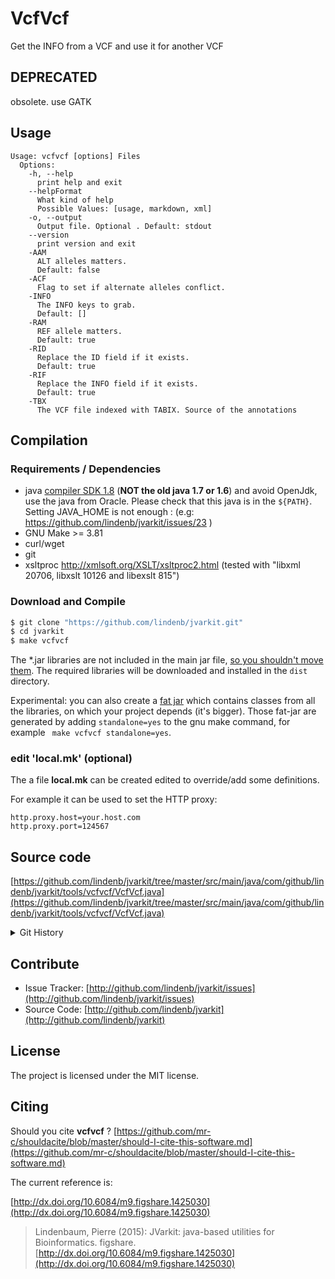 # VcfVcf

Get the INFO from a VCF and use it for another VCF


## DEPRECATED

obsolete. use GATK

## Usage

```
Usage: vcfvcf [options] Files
  Options:
    -h, --help
      print help and exit
    --helpFormat
      What kind of help
      Possible Values: [usage, markdown, xml]
    -o, --output
      Output file. Optional . Default: stdout
    --version
      print version and exit
    -AAM
      ALT alleles matters.
      Default: false
    -ACF
      Flag to set if alternate alleles conflict.
    -INFO
      The INFO keys to grab.
      Default: []
    -RAM
      REF allele matters.
      Default: true
    -RID
      Replace the ID field if it exists.
      Default: true
    -RIF
      Replace the INFO field if it exists.
      Default: true
    -TBX
      The VCF file indexed with TABIX. Source of the annotations

```

## Compilation

### Requirements / Dependencies

* java [compiler SDK 1.8](http://www.oracle.com/technetwork/java/index.html) (**NOT the old java 1.7 or 1.6**) and avoid OpenJdk, use the java from Oracle. Please check that this java is in the `${PATH}`. Setting JAVA_HOME is not enough : (e.g: https://github.com/lindenb/jvarkit/issues/23 )
* GNU Make >= 3.81
* curl/wget
* git
* xsltproc http://xmlsoft.org/XSLT/xsltproc2.html (tested with "libxml 20706, libxslt 10126 and libexslt 815")


### Download and Compile

```bash
$ git clone "https://github.com/lindenb/jvarkit.git"
$ cd jvarkit
$ make vcfvcf
```

The *.jar libraries are not included in the main jar file, [so you shouldn't move them](https://github.com/lindenb/jvarkit/issues/15#issuecomment-140099011 ).
The required libraries will be downloaded and installed in the `dist` directory.

Experimental: you can also create a [fat jar](https://stackoverflow.com/questions/19150811/) which contains classes from all the libraries, on which your project depends (it's bigger). Those fat-jar are generated by adding `standalone=yes` to the gnu make command, for example ` make vcfvcf standalone=yes`.

### edit 'local.mk' (optional)

The a file **local.mk** can be created edited to override/add some definitions.

For example it can be used to set the HTTP proxy:

```
http.proxy.host=your.host.com
http.proxy.port=124567
```
## Source code 

[https://github.com/lindenb/jvarkit/tree/master/src/main/java/com/github/lindenb/jvarkit/tools/vcfvcf/VcfVcf.java](https://github.com/lindenb/jvarkit/tree/master/src/main/java/com/github/lindenb/jvarkit/tools/vcfvcf/VcfVcf.java)


<details>
<summary>Git History</summary>

```
Mon May 29 12:33:45 2017 +0200 ; cont ; https://github.com/lindenb/jvarkit/commit/870be8e90d7e98d947f73e67ef9965f12f351846
Mon May 22 17:20:59 2017 +0200 ; moving to jcommaner ; https://github.com/lindenb/jvarkit/commit/60cbfa764f7f5bacfdb78e48caf8f9b66e53a6a0
Fri Apr 21 18:16:07 2017 +0200 ; scan sv ; https://github.com/lindenb/jvarkit/commit/49b99018811ea6a624e3df556627ebdbf3f16eab
Thu May 21 15:13:01 2015 +0200 ; vcf peek info ; https://github.com/lindenb/jvarkit/commit/b451191e148ad57f498032e2f81adc1051336c07
Mon Jun 23 12:34:44 2014 +0200 ; find-a-variation + using abstractcodec instead of vcfcodec ; https://github.com/lindenb/jvarkit/commit/da621ba8326d56da8f6907c845c539e4ea785284
Mon May 12 14:06:30 2014 +0200 ; continue moving to htsjdk ; https://github.com/lindenb/jvarkit/commit/011f098b6402da9e204026ee33f3f89d5e0e0355
Mon May 12 10:28:28 2014 +0200 ; first sed on files ; https://github.com/lindenb/jvarkit/commit/79ae202e237f53b7edb94f4326fee79b2f71b8e8
Mon Oct 21 11:56:13 2013 +0200 ; Merge branch 'master' of https://github.com/lindenb/jvarkit ; https://github.com/lindenb/jvarkit/commit/e42d75062273a78b07c4a2efe3647aa9e36853cb
Fri Oct 11 15:39:02 2013 +0200 ; picard v.100: deletion of VcfIterator :-( ; https://github.com/lindenb/jvarkit/commit/e88fab449b04aed40c2ff7f9d0cf8c8b6ab14a31
Wed Oct 9 17:36:01 2013 +0200 ; cont ; https://github.com/lindenb/jvarkit/commit/05b7b3b975cb3c2b0dc8aa674a5fa26e10778bb2
Wed Sep 18 17:39:34 2013 +0200 ; cont ; https://github.com/lindenb/jvarkit/commit/7713393b28bc5004c6d8047a24bb9b84d2294fef
Fri Sep 6 15:11:11 2013 +0200 ; moved code for latest version of picard (1.97). Using VCFIterator instead of ASciiLineReader ; https://github.com/lindenb/jvarkit/commit/810877c10406a017fd5a31dacff7e8401089d429
Sun Jul 21 14:17:59 2013 +0200 ; vcf trios, added git HASH in METAINF/Manifest ; https://github.com/lindenb/jvarkit/commit/1854d3695563b91471861164f5e8903042493470
Tue Jul 16 19:56:40 2013 +0200 ; disease ontology ; https://github.com/lindenb/jvarkit/commit/3ca2d21908b547d021a7a58e56693956f395a167
```

</details>

## Contribute

- Issue Tracker: [http://github.com/lindenb/jvarkit/issues](http://github.com/lindenb/jvarkit/issues)
- Source Code: [http://github.com/lindenb/jvarkit](http://github.com/lindenb/jvarkit)

## License

The project is licensed under the MIT license.

## Citing

Should you cite **vcfvcf** ? [https://github.com/mr-c/shouldacite/blob/master/should-I-cite-this-software.md](https://github.com/mr-c/shouldacite/blob/master/should-I-cite-this-software.md)

The current reference is:

[http://dx.doi.org/10.6084/m9.figshare.1425030](http://dx.doi.org/10.6084/m9.figshare.1425030)

> Lindenbaum, Pierre (2015): JVarkit: java-based utilities for Bioinformatics. figshare.
> [http://dx.doi.org/10.6084/m9.figshare.1425030](http://dx.doi.org/10.6084/m9.figshare.1425030)




